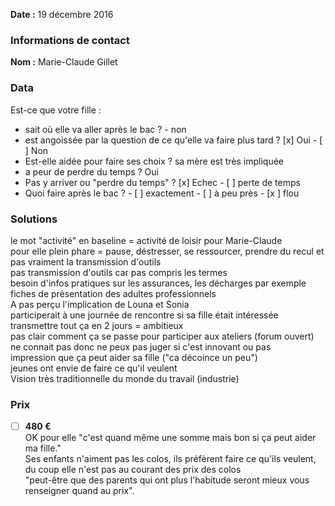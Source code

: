 
**Date :** 19 décembre 2016

### Informations de contact
**Nom :** Marie-Claude Gillet


### Data
Est-ce que votre fille : 
- sait où elle va aller après le bac ? - non
- est angoissée par la question de ce qu'elle va faire plus tard ? [x] Oui - [ ] Non
- Est-elle aidée pour faire ses choix ? sa mère est très impliquée
- a peur de perdre du temps ? Oui
- Pas y arriver ou "perdre du temps" ? [x] Echec - [ ] perte de temps
- Quoi faire après le bac ? - [ ] exactement - [ ] à peu près - [x ] flou

### Solutions
le mot "activité" en baseline = activité de loisir pour Marie-Claude  
pour elle plein phare = pause, déstresser, se ressourcer, prendre du recul et pas vraiment la transmission d'outils  
pas transmission d'outils car pas compris les termes  
besoin d'infos pratiques sur les assurances, les décharges par exemple  
fiches de présentation des adultes professionnels  
A pas perçu l'implication de Louna et Sonia  
participerait à une journée de rencontre si sa fille était intéressée  
transmettre tout ça en 2 jours = ambitieux  
pas clair comment ça se passe pour participer aux ateliers (forum ouvert)  
ne connait pas donc ne peux pas juger si c'est innovant ou pas  
impression que ça peut aider sa fille ("ca décoince un peu")  
jeunes ont envie de faire ce qu'il veulent  
Vision très traditionnelle du monde du travail (industrie)  
### Prix

- [ ] **480 €**  
OK pour elle "c'est quand même une somme mais bon si ça peut aider ma fille."  
Ses enfants n'aiment pas les colos, ils préfèrent faire ce qu'ils veulent, du coup elle n'est pas au courant des prix des colos  
"peut-être que des parents qui ont plus l'habitude seront mieux vous renseigner quand au prix".
